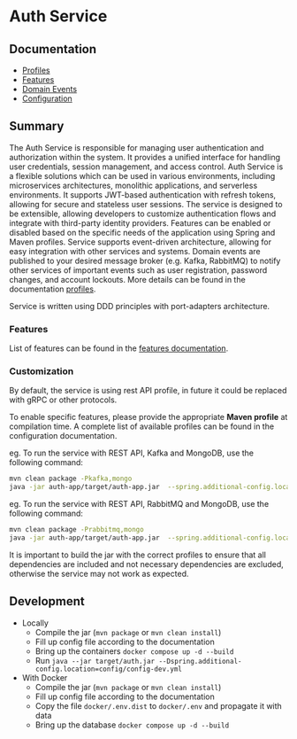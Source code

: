 # Auth Service

## Documentation

- [Profiles](./doc/configuration/profiles.md)
- [Features](./doc/features/features.md)
- [Domain Events](./doc/features/domain-events.md)
- [Configuration](./doc/configuration/config.md)

## Summary

The Auth Service is responsible for managing user authentication and authorization within the system.
It provides a unified interface for handling user credentials, session management, and access control.
Auth Service is a flexible solutions which can be used in various environments, including microservices architectures,
monolithic applications, and serverless environments.
It supports JWT-based authentication with refresh tokens, allowing for secure and stateless user sessions.
The service is designed to be extensible, allowing developers to customize authentication flows and integrate with
third-party identity providers.
Features can be enabled or disabled based on the specific needs of the application using Spring and Maven profiles.
Service supports event-driven architecture, allowing for easy integration with other services and systems. Domain events
are published to your desired message broker (e.g. Kafka, RabbitMQ) to notify other services of important events such as
user registration, password changes, and account lockouts. More details can be found in the
documentation [profiles](./doc/configuration/profiles.md).

Service is written using DDD principles with port-adapters architecture.

### Features

List of features can be found in the [features documentation](./doc/features/features.md).

### Customization

By default, the service is using rest API profile, in future it could be replaced with gRPC or other protocols.

To enable specific features, please provide the appropriate **Maven profile** at compilation time.
A complete list of available profiles can be found in the configuration documentation.

eg. To run the service with REST API, Kafka and MongoDB, use the following command:

```bash
mvn clean package -Pkafka,mongo
java -jar auth-app/target/auth-app.jar  --spring.additional-config.location=config/config-dev.yml

```

eg. To run the service with REST API, RabbitMQ and MongoDB, use the following command:

```bash
mvn clean package -Prabbitmq,mongo
java -jar auth-app/target/auth-app.jar  --spring.additional-config.location=config/config-dev.yml
```

It is important to build the jar with the correct profiles to ensure that all dependencies are included and not
necessary dependencies are excluded, otherwise the service may not work as expected.

## Development

- Locally
    - Compile the jar (`mvn package` or `mvn clean install`)
    - Fill up config file according to the documentation
    - Bring up the containers `docker compose up -d --build`
    - Run `java --jar target/auth.jar --Dspring.additional-config.location=config/config-dev.yml`
- With Docker
    - Compile the jar (`mvn package` or `mvn clean install`)
    - Fill up config file according to the documentation
    - Copy the file `docker/.env.dist` to `docker/.env` and propagate it with data
    - Bring up the database `docker compose up -d --build`